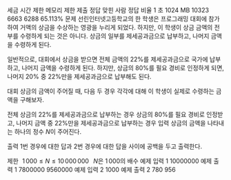 세금
시간 제한	메모리 제한	제출	정답	맞힌 사람	정답 비율
1 초	1024 MB	10323	6663	6288	65.113%
문제
선린인터넷고등학교의 한 학생은 프로그래밍 대회에 참가하여 거액의 상금을 수상하는 영광을 누리게 되었다. 하지만, 이 학생이 상금 금액의 전부를 수령하게 되는 것은 아니다. 상금의 일부를 제세공과금으로 납부하고, 나머지 금액을 수령하게 된다.

일반적으로, 대회에서 상금을 받으면 전체 금액의 22%를 제세공과금으로 국가에 납부하고, 나머지 금액을 수령하게 된다. 하지만, 상금의 80%를 필요 경비로 인정하게 되면, 나머지 20% 중 22%만을 제세공과금으로 납부해도 된다.

대회 상금의 금액이 주어질 때, 다음 두 경우 각각에 대해 이 학생이 실제로 수령하는 금액을 구해보자.

전체 상금의 22%를 제세공과금으로 납부하는 경우
상금의 80%를 필요 경비로 인정받고, 나머지 금액 중 22%만을 제세공과금으로 납부하는 경우
입력
상금의 금액을 나타내는 하나의 정수 
$N$이 주어진다.

출력
1번 경우에 대한 답과 2번 경우에 대한 답을 사이에 공백을 두고 출력한다.

제한
 
$1\,000 \le N \le 10\,000\,000$ 
 
$N$은 
$1\,000$의 배수
예제 입력 1 
10000000
예제 출력 1 
7800000 9560000
예제 입력 2 
1000
예제 출력 2 
780 956